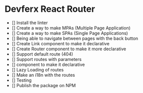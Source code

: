 # Devferx React Router

- [] Install the linter
- [] Create a way to make MPAs (Multiple Page Application)
- [] Create a way to make SPAs (Single Page Applications)
- [] Being able to navigate between pages with the back button
- [] Create Link component to make it declarative
- [] Create Router component to make it more declarative
- [] Support default route (404)
- [] Support routes with parameters
- [] <Route /> component to make it declarative
- [] Lazy Loading of routes
- [] Make an i18n with the routes
- [] Testing
- [] Publish the package on NPM